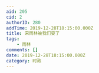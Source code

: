 ```yaml
---
aid: 205
cid: 2
authorID: 280
addTime: 2019-12-28T18:15:00.000Z
title: 宋雨林被我们耍了
tags:
    - 雨林
comments: []
date: 2019-12-28T18:15:00.000Z
category: 时政
---
```



